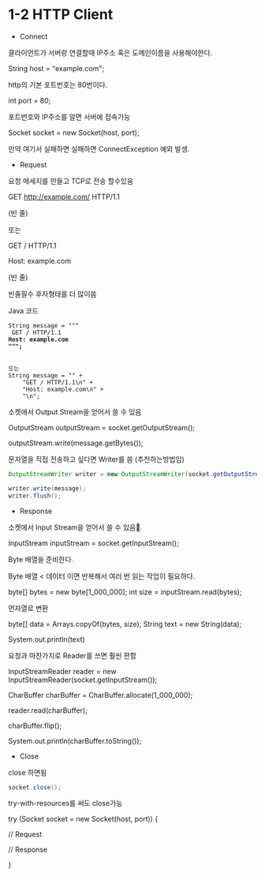 # 1-2 HTTP Client

* Connect

클라이언트가 서버랑 연결할때 IP주소 혹은 도메인이름을 사용해야한다. &#x20;

String host = "example.com";

http의 기본 포트번호는 80번이다.

int port = 80;

포트번호와 IP주소를 알면 서버에 접속가능

Socket socket = new Socket(host, port);

만약 여기서 실패하면 실패하면 ConnectException 예외 발생.



* Request

요청 메세지를 만들고 TCP로 전송 할수있음

GET http://example.com/ HTTP/1.1&#x20;

(빈 줄)

또는

GET / HTTP/1.1&#x20;

Host: example.com&#x20;

(빈 줄)

빈줄필수 후자형태를 더 많이씀

Java 코드

<pre><code>String message = """
 GET / HTTP/1.1 
<strong>Host: example.com
</strong><strong>""";
</strong></code></pre>

```

또는
String message = "" +
	"GET / HTTP/1.1\n" +
	"Host: example.com\n" +
	"\n";
```

소켓에서 Output Stream을 얻어서 쓸 수 있음

OutputStream outputStream = socket.getOutputStream();&#x20;

outputStream.write(message.getBytes());



문자열을 직접 전송하고 싶다면 Writer를 씀 (추천하는방법임)

```java
OutputStreamWriter writer = new OutputStreamWriter(socket.getOutputStream());

writer.write(message);
writer.flush();
```

* Response

소켓에서 Input Stream을 얻어서 쓸 수 있음.

InputStream inputStream = socket.getInputStream();

Byte 배열을 준비한다.&#x20;

Byte 배열 < 데이터 이면 반복해서 여러 번 읽는 작업이 필요하다.

byte\[] bytes = new byte\[1\_000\_000]; int size = inputStream.read(bytes);

먼자열로 변환

byte\[] data = Arrays.copyOf(bytes, size); String text = new String(data);

System.out.println(text)



요청과 마찬가지로 Reader를 쓰면 훨씬 편함



InputStreamReader reader = new InputStreamReader(socket.getInputStream());

CharBuffer charBuffer = CharBuffer.allocate(1\_000\_000);

reader.read(charBuffer);

charBuffer.flip();

System.out.println(charBuffer.toString());

* Close

close 하면됨

```java
socket.close();
```

try-with-resources를 써도 close가능

try (Socket socket = new Socket(host, port)) {&#x20;

&#x20; // Request&#x20;

&#x20; // Response&#x20;

}
